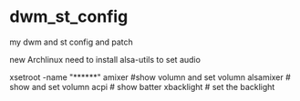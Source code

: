 # dwm_st_config
my dwm and st config and patch

new Archlinux need to install alsa-utils to set audio


xsetroot -name "******"
amixer	#show volumn and set volumn
alsamixer # show and set volumn
acpi # show batter
xbacklight # set the backlight

